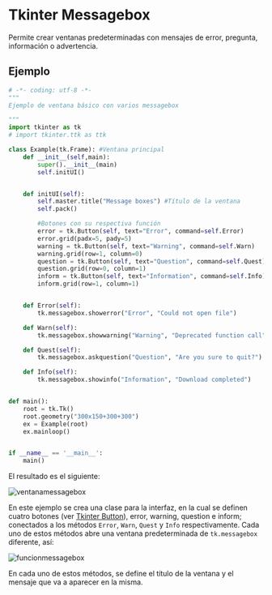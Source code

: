 # Tkinter Messagebox
Permite crear ventanas predeterminadas con mensajes de error, pregunta, información o advertencia.

## Ejemplo

```python
# -*- coding: utf-8 -*-
"""
Ejemplo de ventana básico con varios messagebox

"""
import tkinter as tk
# import tkinter.ttk as ttk

class Example(tk.Frame): #Ventana principal
    def __init__(self,main):
        super().__init__(main)
        self.initUI()


    def initUI(self):
        self.master.title("Message boxes") #Título de la ventana
        self.pack()

        #Botones con su respectiva función
        error = tk.Button(self, text="Error", command=self.Error)
        error.grid(padx=5, pady=5)
        warning = tk.Button(self, text="Warning", command=self.Warn)
        warning.grid(row=1, column=0)
        question = tk.Button(self, text="Question", command=self.Quest)
        question.grid(row=0, column=1)
        inform = tk.Button(self, text="Information", command=self.Info)
        inform.grid(row=1, column=1)


    def Error(self):
        tk.messagebox.showerror("Error", "Could not open file")

    def Warn(self):
        tk.messagebox.showwarning("Warning", "Deprecated function call")

    def Quest(self):
        tk.messagebox.askquestion("Question", "Are you sure to quit?")

    def Info(self):
        tk.messagebox.showinfo("Information", "Download completed")


def main():
    root = tk.Tk()
    root.geometry("300x150+300+300")
    ex = Example(root)
    ex.mainloop()


if __name__ == '__main__':
    main()
```
El resultado es el siguiente:

![ventanamessagebox](https://user-images.githubusercontent.com/58320351/128614459-7a4b99dd-43ad-4acd-ad37-bd8b93582ae6.png)

En este ejemplo se crea una clase para la interfaz, en la cual se definen cuatro botones (ver [Tkinter Button](https://github.com/juan-suarezp/PythonTkinterTutorial/blob/master/widgets/button/button.md)), error, warning, question e inform; conectados a los métodos `Error`, `Warn`, `Quest` y `Info` respectivamente. Cada uno de estos métodos abre una ventana predeterminada de `tk.messagebox` diferente, así:

![funcionmessagebox](https://user-images.githubusercontent.com/58320351/128614466-6972d909-f4c7-4adb-85f4-e9be949cde46.png)

En cada uno de estos métodos, se define el título de la ventana y el mensaje que va a aparecer en la misma.
